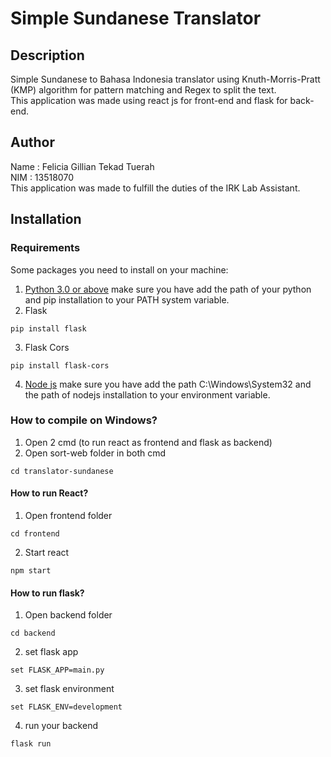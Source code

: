 # Simple Sundanese Translator
## Description
Simple Sundanese to Bahasa Indonesia translator using Knuth-Morris-Pratt (KMP) algorithm for pattern matching and Regex to split the text.
<br/>
This application was made using react js for front-end and flask for back-end.


## Author
Name : Felicia Gillian Tekad Tuerah
<br/>
NIM : 13518070
<br/>
This application was made to fulfill the duties of the IRK Lab Assistant.

## Installation
### Requirements
Some packages you need to install on your machine:
1. [Python 3.0 or above](https://www.python.org/)
make sure you have add the path of your python and pip installation to your PATH system variable.
2. Flask 
```
pip install flask
```
3. Flask Cors
```
pip install flask-cors
```
4. [Node js](https://nodejs.org/en/)
make sure you have add the path C:\Windows\System32 and the path of nodejs installation to your environment variable.

### How to compile on Windows?
1. Open 2 cmd (to run react as frontend and flask as backend)
2. Open sort-web folder in both cmd
```
cd translator-sundanese
```
#### How to run React?
1. Open frontend folder
```
cd frontend
```
2. Start react
```
npm start
```
#### How to run flask?
1. Open backend folder
```
cd backend
```
2. set flask app
```
set FLASK_APP=main.py
```
3. set flask environment
```
set FLASK_ENV=development
```
4. run your backend
```
flask run
```
